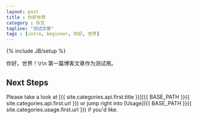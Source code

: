 ```yaml
---
layout: post
title : 你好世界
category : 杂文
tagline: "测试文章"
tags : [intro, beginner, 你好, 世界]
---
```

{% include JB/setup %}

你好，世界！\r\n
第一篇博客文章作为测试用。

## Next Steps

Please take a look at [{{ site.categories.api.first.title }}]({{ BASE_PATH }}{{ site.categories.api.first.url }}) 
or jump right into [Usage]({{ BASE_PATH }}{{ site.categories.usage.first.url }}) if you'd like.